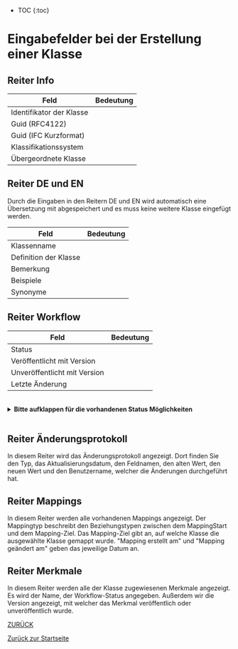 * TOC
{:toc}


# Eingabefelder bei der Erstellung einer Klasse

## Reiter Info

Feld|Bedeutung
----|---------
Identifikator der Klasse|
Guid (RFC4122)|
Guid (IFC Kurzformat)|
Klassifikationssystem|
Übergeordnete Klasse|  

## Reiter DE und EN
Durch die Eingaben in den Reitern DE und EN wird automatisch eine Übersetzung mit abgespeichert und es muss keine weitere Klasse eingefügt werden.

Feld|Bedeutung
----|---------
Klassenname|
Definition der Klasse|
Bemerkung|
Beispiele|
Synonyme|

## Reiter Workflow

Feld|Bedeutung
----|---------
Status|
Veröffentlicht mit Version|
Unveröffentlicht mit Version|
Letzte Änderung|

<br>

<details>
  <summary><b>Bitte aufklappen für die vorhandenen Status Möglichkeiten</b></summary>
  
- Abgekündigt
- Änderung angefragt
- Angefragt
- Erfasst
- Freigabe Katalogausschuss beantragt
- Geprüft
- Nicht übersetzt
- Obsolet
- Publiziert
- Übersetzt
- Übersetzung geprüft
  
  </details>

<br>

## Reiter Änderungsprotokoll
In diesem Reiter wird das Änderungsprotokoll angezeigt.
Dort finden Sie den Typ, das Aktualisierungsdatum, den Feldnamen, den alten Wert, den neuen Wert und den Benutzername, welcher die Änderungen durchgeführt hat.

## Reiter Mappings
In diesem Reiter werden alle vorhandenen Mappings angezeigt.
Der Mappingtyp beschreibt den Beziehungstypen zwischen dem MappingStart und dem Mapping-Ziel.
Das Mapping-Ziel gibt an, auf welche Klasse die ausgewählte Klasse gemappt wurde.
"Mapping erstellt am" und "Mapping geändert am" geben das jeweilige Datum an.

## Reiter Merkmale
In diesem Reiter werden alle der Klasse zugewiesenen Merkmale angezeigt.
Es wird der Name, der Workflow-Status angegeben. Außerdem wir die Version angezeigt, mit welcher das Merkmal veröffentlich oder unveröffentlich wurde.


[ZURÜCK](3.2.0_Eingabefelder.md)

[Zurück zur Startseite](https://bimeta-steuerkreis.github.io/Anwenderhilfe/)
